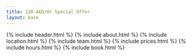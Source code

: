 ```yaml
---
title: 120 AED/Hr Special Offer
layout: base
---
```


{% include header.html %}
{% include about.html %}
{% include location.html %}
{% include team.html %}
{% include prices.html %}
{% include hours.html %}
{% include book.html %}
